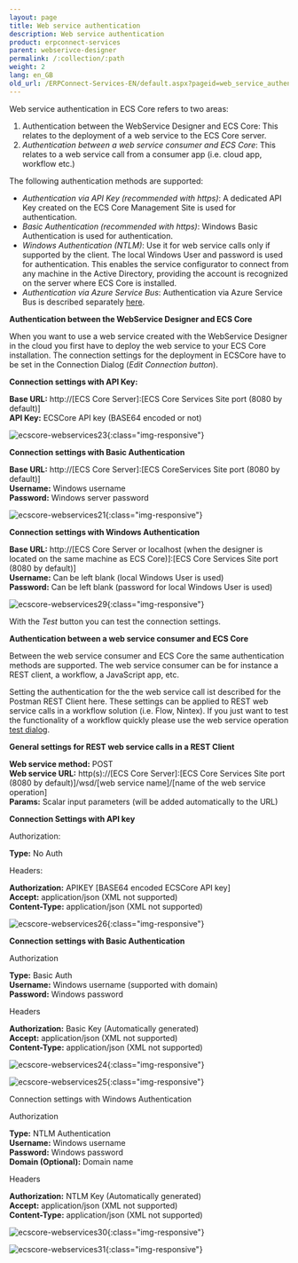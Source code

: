 ```yaml
---
layout: page
title: Web service authentication
description: Web service authentication
product: erpconnect-services
parent: webserivce-designer
permalink: /:collection/:path
weight: 2
lang: en_GB
old_url: /ERPConnect-Services-EN/default.aspx?pageid=web_service_authentication
---
```


Web service authentication in ECS Core refers to two areas:
1. Authentication between the WebService Designer and ECS Core: This relates to the deployment of a web service to the ECS Core server.  
2. *Authentication between a web service consumer and ECS Core*: This relates to a web service call from a consumer app (i.e. cloud app, workflow etc.)

The following authentication methods are supported: 

- *Authentication via API Key (recommended with https)*: A dedicated API Key created on the ECS Core Management Site is used for authentication.
- *Basic Authentication (recommended with https)*: Windows Basic Authentication is used for authentication.
- *Windows Authentication (NTLM)*: Use it for web service calls only if supported by the client. The local Windows User and password is used for authentication. This enables the service configurator to connect from any machine in the Active Directory, providing the account is recognized on the server where ECS Core is installed.
- *Authentication via Azure Service Bus*: Authentication via Azure Service Bus is described separately [here](../access-via-azure-service-bus/web-services-deploying-and-consuming). 

**Authentication between the WebService Designer and ECS Core** 

When you want to use a web service created with the WebService Designer in the cloud you first have to deploy the web service to your ECS Core installation. The connection settings for the deployment in ECSCore have to be set in the Connection Dialog (*Edit Connection button*). 

**Connection settings with API Key:**

**Base URL:** 	http://[ECS Core Server]:[ECS Core Services Site port (8080 by default)] <br>
**API Key:**   	ECSCore API key (BASE64 encoded or not)  

![ecscore-webservices23](/img/content/ecscore-webservices23.png){:class="img-responsive"}

**Connection settings with Basic Authentication**

**Base URL:** 	http://[ECS Core Server]:[ECS CoreServices Site port (8080 by default)] <br> 
**Username:** 	Windows username<br>
**Password:** 	Windows server password<br> 

![ecscore-webservices21](/img/content/ecscore-webservices21.png){:class="img-responsive"}

**Connection settings with Windows Authentication**


**Base URL:** 	http://[ECS Core Server or localhost (when the designer is located on the same machine as ECS Core)]:[ECS Core Services Site port (8080 by default)] <br>
**Username:** 	Can be left blank (local Windows User is used)<br>
**Password:** 	Can be left blank (password for local Windows User is used)<br> 

![ecscore-webservices29](/img/content/ecscore-webservices29.png){:class="img-responsive"}

With the *Test* button you can test the connection settings. 

**Authentication between a web service consumer and ECS Core**
  
Between the web service consumer and ECS Core the same authentication methods are supported. The web service consumer can be for instance a REST client, a workflow, a JavaScript app, etc.

Setting the authentication for the the web service call ist described for the Postman REST Client here. These settings can be applied to REST web service calls in a workflow solution (i.e. Flow, Nintex). If you just want to test the functionality of a workflow quickly please use the web service operation [test dialog](./test-the-rest-web-service). 

**General settings for REST web service calls in a REST Client**

**Web service method:** 	POST<br>
**Web service URL:** 		http(s)://[ECS Core Server]:[ECS Core Services Site port (8080 by default)]/wsd/[web service name]/[name of the web service operation]<br>
**Params:** 			Scalar input parameters (will be added automatically to the URL)

**Connection Settings with API key**

Authorization: 
                
**Type:** 			No Auth

Headers:

**Authorization:**      	APIKEY [BASE64 encoded ECSCore API key]<br>
**Accept:**                	application/json (XML not supported)<br>
**Content-Type:**      	application/json (XML not supported) 


![ecscore-webservices26](/img/content/ecscore-webservices26.png){:class="img-responsive"}

**Connection settings with Basic Authentication**  

Authorization		   

**Type:** 				   Basic Auth<br>
**Username:**			   Windows username (supported with domain)<br>
**Password:**			   Windows password

Headers

**Authorization:**      	Basic Key (Automatically generated)<br>
**Accept:**                	application/json (XML not supported)<br>
**Content-Type:**      		application/json (XML not supported) 

![ecscore-webservices24](/img/content/ecscore-webservices24.png){:class="img-responsive"}

![ecscore-webservices25](/img/content/ecscore-webservices25.png){:class="img-responsive"}

Connection settings with Windows Authentication  

Authorization	   

**Type:** 				   NTLM Authentication<br>
**Username:**			   Windows username<br>
**Password:**			   Windows password<br>
**Domain (Optional):**	   Domain name	
 
Headers

**Authorization:**      		NTLM Key (Automatically generated)<br>
**Accept:**                		application/json (XML not supported)<br>
**Content-Type:**      		application/json (XML not supported) 

![ecscore-webservices30](/img/content/ecscore-webservices30.png){:class="img-responsive"}

![ecscore-webservices31](/img/content/ecscore-webservices31.png){:class="img-responsive"}

